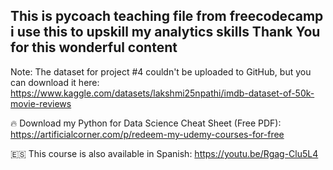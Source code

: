 ## This is pycoach teaching file from freecodecamp i use this to upskill my analytics skills Thank You for this wonderful content

Note: The dataset for project #4 couldn't be uploaded to GitHub, but you can download it here: https://www.kaggle.com/datasets/lakshmi25npathi/imdb-dataset-of-50k-movie-reviews

🔥 Download my Python for Data Science Cheat Sheet (Free PDF): https://artificialcorner.com/p/redeem-my-udemy-courses-for-free

🇪🇸 This course is also available in Spanish: https://youtu.be/Rgag-Clu5L4
